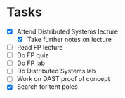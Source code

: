 # Tasks
- [x] Attend Distributed Systems lecture
	- [x] Take further notes on lecture
- [ ] Read FP lecture
- [ ] Do FP quiz
- [ ] Do FP lab
- [ ] Do Distributed Systems lab
- [ ] Work on DAST proof of concept
- [x] Search for tent poles